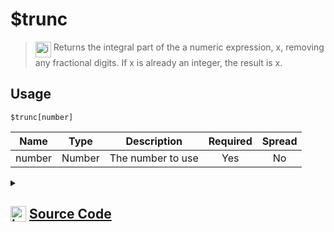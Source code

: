 # $trunc
> <img align="top" src="https://upload.wikimedia.org/wikipedia/commons/thumb/e/e4/Infobox_info_icon.svg/160px-Infobox_info_icon.svg.png?20150409153300" alt="image" width="25" height="auto"> Returns the integral part of the a numeric expression, x, removing any fractional digits. If x is already an integer, the result is x.
## Usage
```
$trunc[number]
```
| Name | Type | Description | Required | Spread
| :---: | :---: | :---: | :---: | :---: |
number | Number | The number to use | Yes | No
<details>
<summary>
    
## <img align="top" src="https://cdn4.iconfinder.com/data/icons/iconsimple-logotypes/512/github-512.png" alt="image" width="25" height="auto">  [Source Code](https://github.com/tryforge/ForgeScript-V2/blob/main/src/native/trunc.ts)
    
</summary>
    
```ts
import { ArgType, NativeFunction, Return } from "../structures"

export default new NativeFunction({
    name: "$trunc",
    version: "1.0.0",
    description: "Returns the integral part of the a numeric expression, x, removing any fractional digits. If x is already an integer, the result is x.",
    brackets: true,
    unwrap: true,
    args: [
        {
            name: "number",
            description: "The number to use",
            rest: false,
            type: ArgType.Number,
            required: true
        }
    ],
    execute(ctx, [ n ]) {
        return Return.success(Math.trunc(n))
    },
})
```
    
</details>